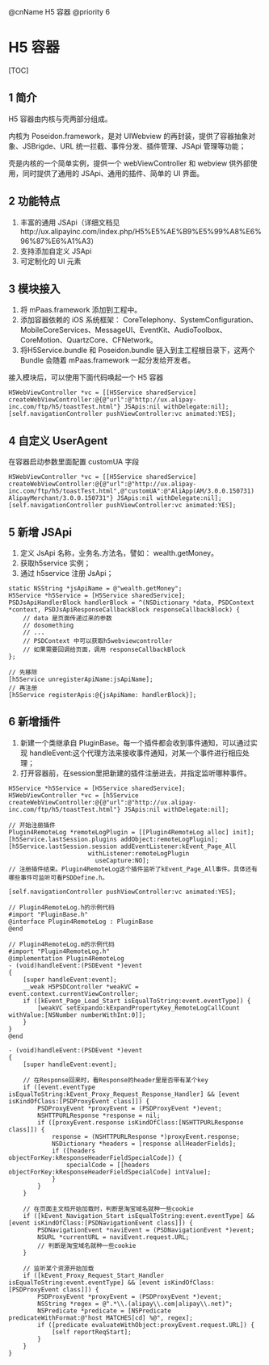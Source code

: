 @cnName H5 容器
@priority 6

# H5 容器

[TOC]

## 1 简介

H5 容器由内核与壳两部分组成。

内核为 Poseidon.framework，是对 UIWebview 的再封装，提供了容器抽象对象、JSBrigde、URL 统一拦截、事件分发、插件管理、JSApi 管理等功能；

壳是内核的一个简单实例，提供一个 webViewController 和 webview 供外部使用，同时提供了通用的 JSApi、通用的插件、简单的 UI 界面。

## 2 功能特点

1. 丰富的通用 JSApi（详细文档见http://ux.alipayinc.com/index.php/H5%E5%AE%B9%E5%99%A8%E6%96%87%E6%A1%A3） 
2. 支持添加自定义 JSApi
3. 可定制化的 UI 元素


## 3 模块接入

1. 将 mPaas.framework 添加到工程中。
2. 添加容器依赖的 iOS 系统框架： CoreTelephony、SystemConfiguration、MobileCoreServices、MessageUI、EventKit、AudioToolbox、CoreMotion、QuartzCore、CFNetwork。
3. 将H5Service.bundle 和 Poseidon.bundle 链入到主工程根目录下，这两个 Bundle 会随着 mPaas.framework 一起分发给开发者。

接入模块后，可以使用下面代码唤起一个 H5 容器
```
H5WebViewController *vc = [[H5Service sharedService] createWebViewController:@{@"url":@"http://ux.alipay-inc.com/ftp/h5/toastTest.html"} JSApis:nil withDelegate:nil];
[self.navigationController pushViewController:vc animated:YES]; 
```

## 4 自定义 UserAgent

在容器启动参数里面配置 customUA 字段
```
H5WebViewController *vc = [[H5Service sharedService] createWebViewController:@{@"url":@"http://ux.alipay-inc.com/ftp/h5/toastTest.html",@"customUA":@"AliApp(AM/3.0.0.150731) AlipayMerchant/3.0.0.150731"} JSApis:nil withDelegate:nil];
[self.navigationController pushViewController:vc animated:YES];
```

## 5 新增 JSApi

1. 定义 JsApi 名称，业务名.方法名，譬如： wealth.getMoney。
2. 获取h5service 实例；
3. 通过 h5service 注册 JsApi；

```
static NSString *jsApiName = @"wealth.getMoney";
H5Service *h5Service = [H5Service sharedService];
PSDJsApiHandlerBlock handlerBlock = ^(NSDictionary *data, PSDContext *context, PSDJsApiResponseCallbackBlock responseCallbackBlock) {
    // data 是页面传递过来的参数
    // dosomething
    // ...
    // PSDContext 中可以获取h5webviewcontroller
    // 如果需要回调给页面，调用 responseCallbackBlock
};

// 先移除
[h5Service unregisterApiName:jsApiName];
// 再注册
[h5Service registerApis:@{jsApiName: handlerBlock}];
```
	
## 6 新增插件

1. 新建一个类继承自 PluginBase。每一个插件都会收到事件通知，可以通过实现 handleEvent:这个代理方法来接收事件通知，对某一个事件进行相应处理；
2. 打开容器前，在session里把新建的插件注册进去，并指定监听哪种事件。

```
H5Service *h5Service = [H5Service sharedService];
H5WebViewController *vc = [h5Service createWebViewController:@{@"url":@"http://ux.alipay-inc.com/ftp/h5/toastTest.html"} JSApis:nil withDelegate:nil];

// 开始注册插件
Plugin4RemoteLog *remoteLogPlugin = [[Plugin4RemoteLog alloc] init];
[h5Service.lastSession.plugins addObject:remoteLogPlugin];
[h5Service.lastSession.session addEventListener:kEvent_Page_All
                      withListener:remoteLogPlugin
                        useCapture:NO];
// 注册插件结束。Plugin4RemoteLog这个插件监听了kEvent_Page_All事件。具体还有哪些事件可监听可看PSDDefine.h。

[self.navigationController pushViewController:vc animated:YES];
```

```
// Plugin4RemoteLog.h的示例代码
#import "PluginBase.h"
@interface Plugin4RemoteLog : PluginBase
@end
```
```
// Plugin4RemoteLog.m的示例代码
#import "Plugin4RemoteLog.h"
@implementation Plugin4RemoteLog
- (void)handleEvent:(PSDEvent *)event
{
    [super handleEvent:event];
    __weak H5PSDController *weakVC = event.context.currentViewController;
    if ([kEvent_Page_Load_Start isEqualToString:event.eventType]) {
        [weakVC setExpando:kExpandPropertyKey_RemoteLogCallCount withValue:[NSNumber numberWithInt:0]];
    }
}
@end
```

```
- (void)handleEvent:(PSDEvent *)event
{
	[super handleEvent:event];
    
	// 在Response回来时，看Response的header里是否带有某个key
    if ([event.eventType isEqualToString:kEvent_Proxy_Request_Response_Handler] && [event isKindOfClass:[PSDProxyEvent class]]) {
        PSDProxyEvent *proxyEvent = (PSDProxyEvent *)event;
        NSHTTPURLResponse *response = nil;
        if ([proxyEvent.response isKindOfClass:[NSHTTPURLResponse class]]) {
        	response = (NSHTTPURLResponse *)proxyEvent.response;
            NSDictionary *headers = [response allHeaderFields];
            if ([headers objectForKey:kResponseHeaderFieldSpecialCode]) {
            	specialCode = [[headers objectForKey:kResponseHeaderFieldSpecialCode] intValue];
            }
        }
    }
    
    // 在页面主文档开始加载时，判断是淘宝域名就种一些cookie
    if ([kEvent_Navigation_Start isEqualToString:event.eventType] && [event isKindOfClass:[PSDNavigationEvent class]]) {
        PSDNavigationEvent *naviEvent = (PSDNavigationEvent *)event;
        NSURL *currentURL = naviEvent.request.URL;
        // 判断是淘宝域名就种一些cookie
    }
    
    // 监听某个资源开始加载
    if ([kEvent_Proxy_Request_Start_Handler isEqualToString:event.eventType] && [event isKindOfClass:[PSDProxyEvent class]]) {
    	PSDProxyEvent *proxyEvent = (PSDProxyEvent *)event;
    	NSString *regex = @".*\\.(alipay\\.com|alipay\\.net)";
    	NSPredicate *predicate = [NSPredicate predicateWithFormat:@"host MATCHES[cd] %@", regex];
        if ([predicate evaluateWithObject:proxyEvent.request.URL]) {
        	[self reportReqStart];
        }
    }
}
```